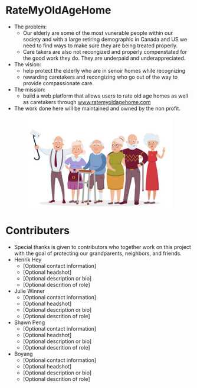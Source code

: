 # RateMyOldAgeHome
- The problem:
  - Our elderly are some of the most vunerable people within our society and with a large retiring demographic in Canada and US we need to find ways to make sure they are being treated properly. 
  - Care takers are also not recongized and properly compenstated for the good work they do. They are underpaid and underappreciated.
- The vision: 
  - help protect the elderly who are in senoir homes while recognizing 
  - rewarding caretakers and recongizing who go out of the way to provide compassionate care. 
- The mission:
  - build a web platform that allows users to rate old age homes as well as caretakers through www.ratemyoldagehome.com
- The work done here will be maintained and owned by the non profit.

<center>
  <img src="images/elderly_group.png" alt="drawing" width="400"/>
</center>

# Contributers 
- Special thanks is given to contributors who together work on this project with the goal of protecting our grandparents, neighbors, and friends.
- Henrik Hey
  - [Optional contact information]
  - [Optional headshot]
  - [Optional description or bio]
  - [Optional descrition of role]
- Julie Winner 
  - [Optional contact information]
  - [Optional headshot]
  - [Optional description or bio]
  - [Optional descrition of role]
- Shawn Peng
  - [Optional contact information]
  - [Optional headshot]
  - [Optional description or bio]
  - [Optional descrition of role]
- Boyang
  - [Optional contact information]
  - [Optional headshot]
  - [Optional description or bio]
  - [Optional descrition of role]

